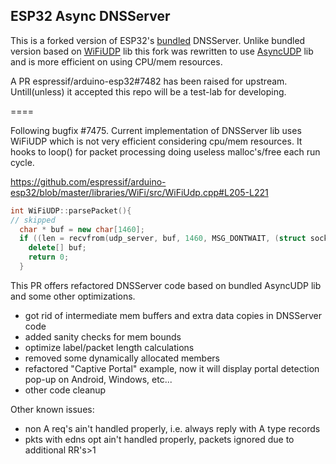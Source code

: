## ESP32 Async DNSServer

This is a forked version of ESP32's [bundled](https://github.com/espressif/arduino-esp32/tree/master/libraries/DNSServer) DNSServer.
Unlike bundled version based on [WiFiUDP](https://github.com/espressif/arduino-esp32/tree/master/libraries/WiFi) lib this fork was rewritten to use [AsyncUDP](https://github.com/espressif/arduino-esp32/tree/master/libraries/AsyncUDP) lib and is more efficient on using CPU/mem resources.

A PR espressif/arduino-esp32#7482 has been raised for upstream.
Untill(unless) it accepted this repo will be a test-lab for developing.


====

Following bugfix #7475. Current implementation of DNSServer lib uses WiFiUDP which is not very efficient considering cpu/mem resources. It hooks to loop() for packet processing doing useless malloc's/free each run cycle.

https://github.com/espressif/arduino-esp32/blob/master/libraries/WiFi/src/WiFiUdp.cpp#L205-L221

```C++
int WiFiUDP::parsePacket(){
// skipped
  char * buf = new char[1460];
  if ((len = recvfrom(udp_server, buf, 1460, MSG_DONTWAIT, (struct sockaddr *) &si_other, (socklen_t *)&slen)) == -1){
    delete[] buf;
    return 0;
  }
```

This PR offers refactored DNSServer code based on bundled AsyncUDP lib and some other optimizations.
- got rid of intermediate mem buffers and extra data copies in DNSServer code
- added sanity checks for mem bounds
- optimize label/packet length calculations
- removed some dynamically allocated members
- refactored "Captive Portal" example, now it will display portal detection pop-up on Android, Windows, etc...
- other code cleanup


Other known issues:

 - non A req's ain't handled properly, i.e. always reply with A type records
 - pkts with edns opt ain't handled properly, packets ignored due to additional RR's>1
